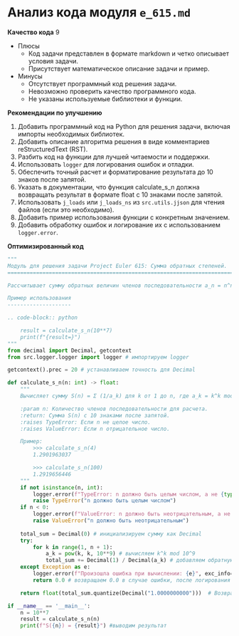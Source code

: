 # Анализ кода модуля `e_615.md`

**Качество кода**
9
- Плюсы
    - Код задачи представлен в формате markdown и четко описывает условия задачи.
    - Присутствует математическое описание задачи и пример.
- Минусы
    - Отсутствует программный код решения задачи.
    - Невозможно проверить качество программного кода.
    - Не указаны используемые библиотеки и функции.

**Рекомендации по улучшению**
1.  Добавить программный код на Python для решения задачи, включая импорты необходимых библиотек.
2.  Добавить описание алгоритма решения в виде комментариев reStructuredText (RST).
3.  Разбить код на функции для лучшей читаемости и поддержки.
4.  Использовать `logger` для логирования ошибок и отладки.
5.  Обеспечить точный расчет и форматирование результата до 10 знаков после запятой.
6.  Указать в документации, что функция calculate_s_n должна возвращать результат в формате float с 10 знаками после запятой.
7.  Использовать `j_loads` или `j_loads_ns` из `src.utils.jjson` для чтения файлов (если это необходимо).
8.  Добавить пример использования функции с конкретным значением.
9. Добавить обработку ошибок и логирование их с использованием `logger.error`.

**Оптимизированный код**
```python
"""
Модуль для решения задачи Project Euler 615: Сумма обратных степеней.
=========================================================================================

Рассчитывает сумму обратных величин членов последовательности a_n = n^n mod 10^9.

Пример использования
--------------------

.. code-block:: python

    result = calculate_s_n(10**7)
    print(f"{result=}")
"""
from decimal import Decimal, getcontext
from src.logger.logger import logger # импортируем logger

getcontext().prec = 20 # устанавливаем точность для Decimal

def calculate_s_n(n: int) -> float:
    """
    Вычисляет сумму S(n) = Σ (1/a_k) для k от 1 до n, где a_k = k^k mod 10^9.

    :param n: Количество членов последовательности для расчета.
    :return: Сумма S(n) с 10 знаками после запятой.
    :raises TypeError: Если n не целое число.
    :raises ValueError: Если n отрицательное число.

    Пример:
        >>> calculate_s_n(4)
        1.2901963037

        >>> calculate_s_n(100)
        1.2919656446
    """
    if not isinstance(n, int):
        logger.error(f"TypeError: n должно быть целым числом, а не {type(n)}")
        raise TypeError("n должно быть целым числом")
    if n < 0:
        logger.error(f"ValueError: n должно быть неотрицательным, а не {n}")
        raise ValueError("n должно быть неотрицательным")
    
    total_sum = Decimal(0) # инициализируем сумму как Decimal
    try:
        for k in range(1, n + 1):
            a_k = pow(k, k, 10**9) # вычисляем k^k mod 10^9
            total_sum += Decimal(1) / Decimal(a_k) # добавляем обратную величину к сумме
    except Exception as e:
        logger.error(f"Произошла ошибка при вычислении: {e}", exc_info=True)
        return 0.0 # возвращаем 0.0 в случае ошибки, после логирования

    return float(total_sum.quantize(Decimal("1.0000000000")))  # Возвращаем float с 10 знаками

if __name__ == '__main__':
    n = 10**7
    result = calculate_s_n(n)
    print(f"S({n}) = {result}") #выводим результат
```